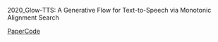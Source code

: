 2020_Glow-TTS: A Generative Flow for Text-to-Speech via Monotonic Alignment Search

[Paper](https://arxiv.org/abs/2005.11129)[Code](https://github.com/jaywalnut310/glow-tts)

